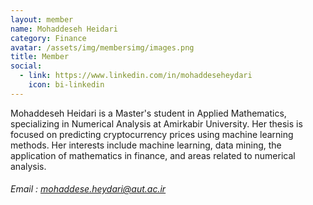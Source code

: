 ```yaml
---
layout: member
name: Mohaddeseh Heidari
category: Finance
avatar: /assets/img/membersimg/images.png
title: Member
social:
  - link: https://www.linkedin.com/in/mohaddeseheydari
    icon: bi-linkedin
---
```


Mohaddeseh Heidari is a Master's student in Applied Mathematics, specializing in Numerical Analysis at Amirkabir University. Her thesis is focused on predicting cryptocurrency prices using machine learning methods. Her interests include machine learning, data mining, the application of mathematics in finance, and areas related to numerical analysis.

###### Email : mohaddese.heydari@aut.ac.ir
